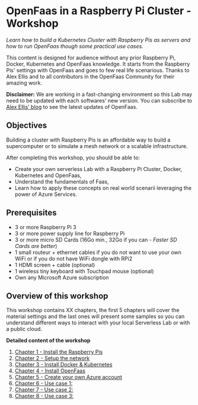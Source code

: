 # OpenFaas in a Raspberry Pi Cluster - Workshop

_Learn how to build a Kubernetes Cluster with Raspberry Pis as servers and how
to run OpenFaas though some practical use cases._

This content is designed for audience without any prior Raspberry Pi, Docker,
Kubernetes and OpenFaas knowledge.
It starts from the Raspberry Pis' settings with OpenFaas and goes to few real
life scenarious.
Thanks to Alex Ellis and to all contributors in the OpenFaas Community for their
amazing work.

**Disclaimer:**
We are working in a fast-changing environment so this Lab may need to be updated
with each softwares' new version.
You can subscribe to [Alex Ellis' blog](https://www.alexellis.io) to see the
latest updates of OpenFaas.


## Objectives

Building a cluster with Raspberry Pis is an affordable way to build a
supercomputer or to simulate a mesh network or a scalable infrastructure.

After completing this workshop, you should be able to:

* Create your own serverless Lab with a Raspberry Pi Cluster, Docker, Kubernetes
  and OpenFaas,
* Understand the fundamentals of Faas,
* Learn how to apply these concepts on real world scenarii leveraging
  the power of Azure Services.


## Prerequisites

* 3 or more Raspberry Pi 3
* 3 or more power supply line for Raspberry Pi
* 3 or more micro SD Cards
  (16Go min., 32Go if you can - _Faster SD Cards are better_)
* 1 small routeur + ethernet cables if you do not want to use your own WiFi
  or if you do not have WiFi dongle with RPi2
* 1 HDMI screen + cable (optional)
* 1 wireless tiny keyboard with Touchpad mouse (optional)
* Own any Microsoft Azure subscription


## Overview of this workshop

This workshop contains XX chapters, the first 5 chapters will cover the material
settings and the last ones will present some samples so you can understand
different ways to interact with your local Serverless Lab or with a public cloud.

**Detailed content of the workshop**

1. [Chapter 1 - Install the Raspberry Pis](https://github.com/estelle-a/ServerlessConf2018-Workshop-OpenFaas/blob/master/01-Raspberry-Pis.md)
2. [Chapter 2 - Setup the network](https://github.com/estelle-a/ServerlessConf2018-Workshop-OpenFaas/blob/master/02-Setup-network.md)
3. [Chapter 3 - Install Docker & Kubernetes](https://github.com/estelle-a/ServerlessConf2018-Workshop-OpenFaas/blob/master/03-Docker-Kubernetes-Installation.md)
4. [Chapter 4 - Install OpenFaas](https://github.com/estelle-a/ServerlessConf2018-Workshop-OpenFaas/blob/master/04-OpenFaas-Installation.md)
5. [Chapter 5 - Create your own Azure account]()
6. [Chapter 6 - Use case 1:]()
7. [Chapter 7 - Use case 2:]()
8. [Chapter 8 - Use case 3:]()
